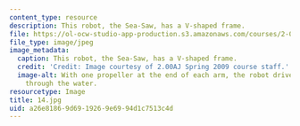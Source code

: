 ```yaml
---
content_type: resource
description: This robot, the Sea-Saw, has a V-shaped frame.
file: https://ol-ocw-studio-app-production.s3.amazonaws.com/courses/2-00aj-exploring-sea-space-earth-fundamentals-of-engineering-design-spring-2009/a26e81869d6919269e6994d1c7513c4d_14.jpg
file_type: image/jpeg
image_metadata:
  caption: This robot, the Sea-Saw, has a V-shaped frame.
  credit: 'Credit: Image courtesy of 2.00AJ Spring 2009 course staff.'
  image-alt: With one propeller at the end of each arm, the robot drives point-first
    through the water.
resourcetype: Image
title: 14.jpg
uid: a26e8186-9d69-1926-9e69-94d1c7513c4d
---
```

